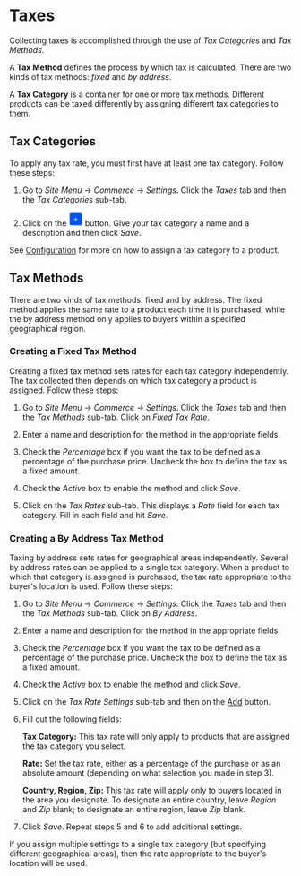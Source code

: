# Taxes

Collecting taxes is accomplished through the use of *Tax Categories* and *Tax
Methods*.

A **Tax Method** defines the process by which tax is calculated. There are two
kinds of tax methods: *fixed* and *by address*.

A **Tax Category** is a container for one or more tax methods. Different
products can be taxed differently by assigning different tax categories to them.

## Tax Categories

To apply any tax rate, you must first have at least one tax category. Follow
these steps:

1.  Go to *Site Menu* &rarr; *Commerce* &rarr; *Settings*. Click the *Taxes* tab
    and then the *Tax Categories* sub-tab.

2.  Click on the ![Add](../images/icon-add.png) button. Give your tax category
    a name and a description and then click *Save*.

See
[Configuration](/web/liferay-emporio/documentation/-/knowledge_base/1-0/configuration#tax-category)
for more on how to assign a tax category to a product.

## Tax Methods

There are two kinds of tax methods: fixed and by address. The fixed method
applies the same rate to a product each time it is purchased, while the by
address method only applies to buyers within a specified geographical region.

### Creating a Fixed Tax Method

Creating a fixed tax method sets rates for each tax category independently. The
tax collected then depends on which tax category a product is assigned. Follow
these steps:

1.  Go to *Site Menu* &rarr; *Commerce* &rarr; *Settings*. Click the *Taxes* tab
    and then the *Tax Methods* sub-tab. Click on *Fixed Tax Rate*.

2.  Enter a name and description for the method in the appropriate fields.

3.  Check the *Percentage* box if you want the tax to be defined as a percentage
    of the purchase price. Uncheck the box to define the tax as a fixed amount.

4.  Check the *Active* box to enable the method and click *Save*.

5.  Click on the *Tax Rates* sub-tab. This displays a *Rate* field for each tax
    category. Fill in each field and hit *Save*.

### Creating a By Address Tax Method

Taxing by address sets rates for geographical areas independently. Several by
address rates can be applied to a single tax category. When a product to which
that category is assigned is purchased, the tax rate appropriate to the buyer's
location is used. Follow these steps:

1.  Go to *Site Menu* &rarr; *Commerce* &rarr; *Settings*. Click the *Taxes* tab
    and then the *Tax Methods* sub-tab. Click on *By Address*.

2.  Enter a name and description for the method in the appropriate fields.

3.  Check the *Percentage* box if you want the tax to be defined as a percentage
    of the purchase price. Uncheck the box to define the tax as a fixed amount.

4.  Check the *Active* box to enable the method and click *Save*.

5.  Click on the *Tax Rate Settings* sub-tab and then on the
    [Add](../images/icon-add) button.

6.  Fill out the following fields:

    **Tax Category:** This tax rate will only apply to products that are
    assigned the tax category you select.

    **Rate:** Set the tax rate, either as a percentage of the purchase or as an
    absolute amount (depending on what selection you made in step 3).

    **Country, Region, Zip:** This tax rate will apply only to buyers located in
    the area you designate. To designate an entire country, leave *Region* and
    *Zip* blank; to designate an entire region, leave *Zip* blank.

7.  Click *Save*. Repeat steps 5 and 6 to add additional settings.

If you assign multiple settings to a single tax category (but specifying
different geographical areas), then the rate appropriate to the buyer's location
will be used.
